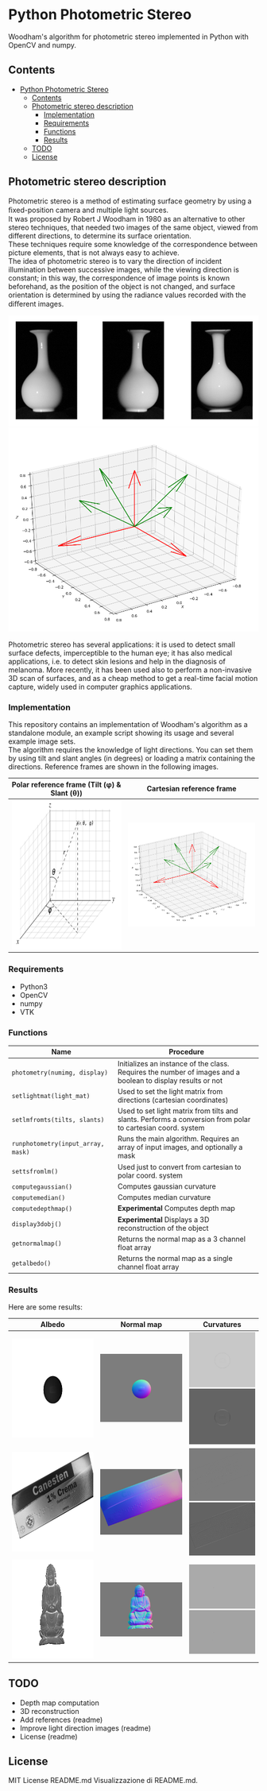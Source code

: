 
# Python Photometric Stereo

Woodham's algorithm for photometric stereo implemented in Python with OpenCV and numpy.  


## Contents

- [Python Photometric Stereo](#python-photometric-stereo)
  - [Contents](#contents)
  - [Photometric stereo description](#photometric-stereo-description)
    - [Implementation](#implementation)
    - [Requirements](#requirements)
    - [Functions](#functions)
    - [Results](#results)
  - [TODO](#todo)
  - [License](#license)

## Photometric stereo description

Photometric stereo is a method of estimating surface geometry by using a ﬁxed-position camera and multiple light sources.  
It was proposed by Robert J Woodham in 1980 as an alternative to other stereo techniques, 
that needed two images of the same object, viewed from different directions, to determine its surface orientation.  
These techniques require some knowledge of the correspondence between picture elements, that is not always easy to achieve.  
The idea of photometric stereo is to vary the direction of incident illumination between successive images, while the viewing direction is constant;
in this way, the correspondence of image points is known beforehand, as the position of the object is not changed, and surface orientation is determined by using the radiance values recorded with the diﬀerent images.

![Ideal acquisition setup](images/photometry/1.png) 
![Acquired images](images/photometry/2.png)


Photometric stereo has several applications: it is used to detect small surface defects, imperceptible to the human eye; it has also medical applications, i.e. to detect skin lesions and help in the diagnosis of melanoma.
More recently, it has been used also to perform a non-invasive 3D scan of surfaces, and as a cheap method to get a real-time facial motion capture, widely used in computer graphics applications.

### Implementation

This repository contains an implementation of Woodham's algorithm as a standalone module, an example script showing its usage and several example image sets.  
The algorithm requires the knowledge of light directions. You can set them by using tilt and slant angles (in degrees) or loading a matrix containing the directions.
Reference frames are shown in the following images.

<div>

Polar reference frame (Tilt (&phi;) & Slant (&theta;))                              |  Cartesian reference frame
:---------------------------------------------------:|:---------------------------------------------------:
<img src="images/photometry/3.png" alt="drawing" height="300"/>  |  <img src="images/photometry/2.png" alt="drawing" width="400"/>

</div>

### Requirements
* Python3
* OpenCV
* numpy
* VTK

### Functions

| Name             | Procedure                                             
| -------------    | -------------                                        |
|`photometry(numimg, display)`            | Initializes an instance of the class. Requires the number of images and a boolean to display results or not|
|`setlightmat(light_mat)`                 | Used to set the light matrix from directions (cartesian coordinates) |
|`setlmfromts(tilts, slants)`             | Used to set light matrix from tilts and slants. Performs a conversion from polar to cartesian coord. system |
|`runphotometry(input_array, mask)`       | Runs the main algorithm. Requires an array of input images, and optionally a mask|
|`settsfromlm()`                          | Used just to convert from cartesian to polar coord. system |
|`computegaussian()`                      | Computes gaussian curvature |
|`computemedian()`                        | Computes median curvature |
|`computedepthmap()`                      | **Experimental** Computes depth map|
|`display3dobj()`                         | **Experimental** Displays a 3D reconstruction of the object|
|`getnormalmap()`                         | Returns the normal map as a 3 channel float array |
|`getalbedo()`                            | Returns the normal map as a single channel float array |


### Results

Here are some results:

<div>

Albedo                      |  Normal map           | Curvatures
:--------------------------:|:---------------------:|:--------------:
<img src="images/photometry/ball/albedo.png" alt="drawing" height="200"/>  |  <img src="images/photometry/ball/normal_map.png" alt="drawing" width="300"/>      | <div class="column"><div class="row"> <img src="images/photometry/ball/gauss.png" alt="drawing" width="200"/> </div><div class="row"> <img src="images/photometry/ball/med.png" alt="drawing" width="200"/> </div></div>
<img src="images/photometry/box/albedo.png" alt="drawing" height="200"/>  |  <img src="images/photometry/box/normal_map.png" alt="drawing" width="300"/>      | <div class="column"><div class="row"> <img src="images/photometry/box/gauss.png" alt="drawing" width="200"/> </div><div class="row"> <img src="images/photometry/box/med.png" alt="drawing" width="200"/> </div></div>
<img src="images/photometry/buddha/albedo.png" alt="drawing" height="200"/>  |  <img src="images/photometry/buddha/normal_map.png" alt="drawing" width="300"/>      | <div class="column"><div class="row"> <img src="images/photometry/buddha/gauss.png" alt="drawing" width="200"/> </div><div class="row"> <img src="images/photometry/buddha/med.png" alt="drawing" width="200"/> </div></div>

</div>

## TODO

* Depth map computation
* 3D reconstruction
* Add references (readme)
* Improve light direction images (readme) 
* License (readme)

## License

MIT License
README.md
Visualizzazione di README.md.